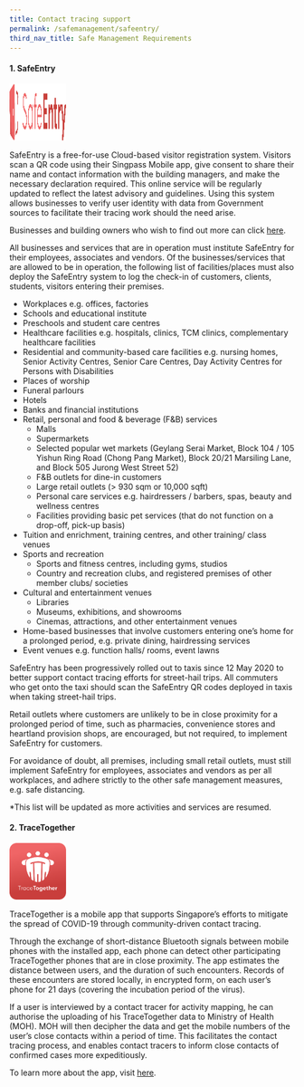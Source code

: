 ```yaml
---
title: Contact tracing support
permalink: /safemanagement/safeentry/
third_nav_title: Safe Management Requirements
---
```


#### **1. SafeEntry**

<img src="/images/covid/SafeEntry_logo_inline.png" width="100" height="100">

SafeEntry is a free-for-use Cloud-based visitor registration system. Visitors scan a QR code using their Singpass Mobile app, give consent to share their name and contact information with the building managers, and make the necessary declaration required. This online service will be regularly updated to reflect the latest advisory and guidelines. Using this system allows businesses to verify user identity with data from Government sources to facilitate their tracing work should the need arise.

Businesses and building owners who wish to find out more can click <a target="_blank" href="https://go.gov.sg/travelhealthdeclare">here</a>.

All businesses and services that are in operation must institute SafeEntry for their employees, associates and vendors. Of the businesses/services that are allowed to be in operation, the following list of facilities/places must also deploy the SafeEntry system to log the check-in of customers, clients, students, visitors entering their premises.
- Workplaces e.g. offices, factories
- Schools and educational institute
- Preschools and student care centres
- Healthcare facilities e.g. hospitals, clinics, TCM clinics, complementary healthcare facilities
- Residential and community-based care facilities e.g. nursing homes, Senior Activity Centres, Senior Care Centres, Day Activity Centres for Persons with Disabilities    
- Places of worship
- Funeral parlours
- Hotels
- Banks and financial institutions
- Retail, personal and food & beverage (F&B) services<br>
    -	Malls
    -	Supermarkets
    -	Selected popular wet markets (Geylang Serai Market, Block 104 / 105 Yishun Ring Road (Chong Pang Market), Block 20/21 Marsiling Lane, and Block 505 Jurong West Street 52)
    -	F&B outlets for dine-in customers
    -	Large retail outlets (> 930 sqm or 10,000 sqft)
    -	Personal care services e.g. hairdressers / barbers, spas, beauty and wellness centres
    -	Facilities providing basic pet services (that do not function on a drop-off, pick-up basis)
- Tuition and enrichment, training centres, and other training/ class venues
- Sports and recreation
    -	Sports and fitness centres, including gyms, studios<br>
    -	Country and recreation clubs, and registered premises of other member clubs/ societies<br>
- Cultural and entertainment venues<br>
    -	Libraries
    -	Museums, exhibitions, and showrooms
    -	Cinemas, attractions, and other entertainment venues
- Home-based businesses that involve customers entering one’s home for a prolonged period, e.g. private dining, hairdressing services
- Event venues e.g. function halls/ rooms, event lawns  

SafeEntry has been progressively rolled out to taxis since 12 May 2020 to better support contact tracing efforts for street-hail trips. All commuters who get onto the taxi should scan the SafeEntry QR codes deployed in taxis when taking street-hail trips.

Retail outlets where customers are unlikely to be in close proximity for a prolonged period of time, such as pharmacies, convenience stores and heartland provision shops, are encouraged, but not required, to implement SafeEntry for customers.

For avoidance of doubt, all premises, including small retail outlets, must still implement SafeEntry for employees, associates and vendors as per all workplaces, and adhere strictly to the other safe management measures, e.g. safe distancing.

*This list will be updated as more activities and services are resumed.


#### **2. TraceTogether**

<img src="/images/covid/tracetogether_logo.png" width="100" height="100">

TraceTogether is a mobile app that supports Singapore’s efforts to mitigate the spread of COVID-19 through community-driven contact tracing.

Through the exchange of short-distance Bluetooth signals between mobile phones with the installed app, each phone can detect other participating TraceTogether phones that are in close proximity. The app estimates the distance between users, and the duration of such encounters. Records of these encounters are stored locally, in encrypted form, on each user’s phone for 21 days (covering the incubation period of the virus).

If a user is interviewed by a contact tracer for activity mapping, he can authorise the uploading of his TraceTogether data to Ministry of Health (MOH). MOH will then decipher the data and get the mobile numbers of the user’s close contacts within a period of time. This facilitates the contact tracing process, and enables contact tracers to inform close contacts of confirmed cases more expeditiously.

To learn more about the app, visit <a target="_blank" href="https://go.gov.sg/tracetgt">here</a>.
